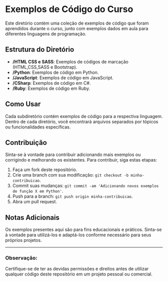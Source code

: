 # Exemplos de Código do Curso

Este diretório contém uma coleção de exemplos de código que foram aprendidos durante o curso, junto com exemplos dados em aula para diferentes linguagens de programação.

## Estrutura do Diretório
- **/HTML CSS e SASS**: Exemplos de códigos de marcação (HTML,CSS,SASS e Bootstrap).
- **/Python**: Exemplos de código em Python.
- **/JavaScript**: Exemplos de código em JavaScript.
- **/CSharp**: Exemplos de código em C#.
- **/Ruby**: Exemplos de código em Ruby.

## Como Usar

Cada subdiretório contém exemplos de código para a respectiva linguagem. Dentro de cada diretório, você encontrará arquivos separados por tópicos ou funcionalidades específicas. 

## Contribuição

Sinta-se à vontade para contribuir adicionando mais exemplos ou corrigindo e melhorando os existentes. Para contribuir, siga estas etapas:

1. Faça um fork deste repositório.
2. Crie uma branch com sua modificação: `git checkout -b minha-contribuicao`.
3. Commit suas mudanças: `git commit -am 'Adicionando novos exemplos de função X em Python'`.
4. Push para a branch: `git push origin minha-contribuicao`.
5. Abra um pull request.

## Notas Adicionais

Os exemplos presentes aqui são para fins educacionais e práticos. Sinta-se à vontade para utilizá-los e adaptá-los conforme necessário para seus próprios projetos.

---

### Observação:

Certifique-se de ter as devidas permissões e direitos antes de utilizar qualquer código deste repositório em um projeto pessoal ou comercial.
